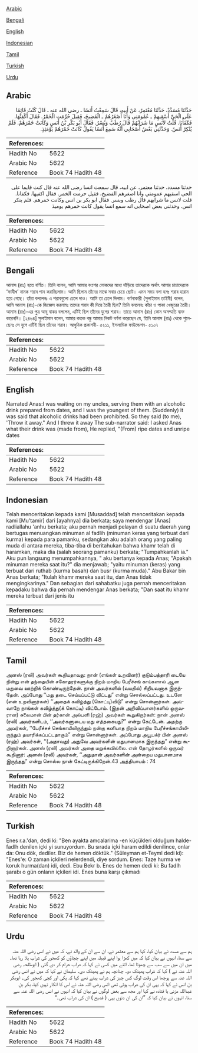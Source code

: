 [Arabic](#arabic)

[Bengali](#bengali)

[English](#english)

[Indonesian](#indonesian)

[Tamil](#tamil)

[Turkish](#turkish)

[Urdu](#urdu)

## Arabic


<div dir="rtl" lang="ar" style={{fontSize:'larger',backgroundColor:'#f8f9fa',padding:20}}>
حَدَّثَنَا مُسَدَّدٌ، حَدَّثَنَا مُعْتَمِرٌ، عَنْ أَبِيهِ، قَالَ سَمِعْتُ أَنَسًا ـ رضى الله عنه ـ قَالَ كُنْتُ قَائِمًا عَلَى الْحَىِّ أَسْقِيهِمْ ـ عُمُومَتِي وَأَنَا أَصْغَرُهُمُ ـ الْفَضِيخَ، فَقِيلَ حُرِّمَتِ الْخَمْرُ‏.‏ فَقَالَ أَكْفِئْهَا‏.‏ فَكَفَأْنَا‏.‏ قُلْتُ لأَنَسٍ مَا شَرَابُهُمْ قَالَ رُطَبٌ وَبُسْرٌ‏.‏ فَقَالَ أَبُو بَكْرِ بْنُ أَنَسٍ وَكَانَتْ خَمْرَهُمْ‏.‏ فَلَمْ يُنْكِرْ أَنَسٌ‏.‏ وَحَدَّثَنِي بَعْضُ أَصْحَابِي أَنَّهُ سَمِعَ أَنَسًا يَقُولُ كَانَتْ خَمْرَهُمْ يَوْمَئِذٍ‏.‏
</div>
<div style={{backgroundColor:'#f8f9fa',padding:20, marginBottom: 10}}><table> <thead> <tr> <th>References:</th> <th></th> </tr> </thead> <tbody><tr><td>Hadith No</td><td>5622</td></tr><tr><td>Arabic No</td><td>5622</td></tr><tr><td>Reference</td><td>Book 74 Hadith 48</td></tr></tbody></table></div>


<div dir="rtl" lang="ar" style={{fontSize:'larger',backgroundColor:'#f8f9fa',padding:20}}>
حدثنا مسدد، حدثنا معتمر، عن ابيه، قال سمعت انسا رضى الله عنه قال كنت قايما على الحى اسقيهم عمومتي وانا اصغرهم الفضيخ، فقيل حرمت الخمر. فقال اكفيها. فكفانا. قلت لانس ما شرابهم قال رطب وبسر. فقال ابو بكر بن انس وكانت خمرهم. فلم ينكر انس. وحدثني بعض اصحابي انه سمع انسا يقول كانت خمرهم يوميذ
</div>
<div style={{backgroundColor:'#f8f9fa',padding:20, marginBottom: 10}}><table> <thead> <tr> <th>References:</th> <th></th> </tr> </thead> <tbody><tr><td>Hadith No</td><td>5622</td></tr><tr><td>Arabic No</td><td>5622</td></tr><tr><td>Reference</td><td>Book 74 Hadith 48</td></tr></tbody></table></div>

## Bengali


<div dir="ltr" lang="bn" style={{fontSize:'larger',backgroundColor:'#f8f9fa',padding:20}}>
আনাস (রাঃ) হতে বর্ণিত। তিনি বলেন, আমি আমার বংশের লোকদের মধ্যে দাঁড়িয়ে তাদেরকে অর্থাৎ আমার চাচাদেরকে ‘ফাযীখ’ নামক শরাব পান করাচ্ছিলাম। আমি ছিলাম তাঁদের মাঝে সবার চেয়ে ছোট। এমন সময় বলা হলঃ শরাব হারাম হয়ে গেছে। তাঁরা বললেনঃ এ শরাবগুলো ঢেলে দাও। আমি তা ঢেলে দিলাম। বর্ণনাকারী (সুলাইমান তাইমী) বলেন, আমি আনাস (রাঃ)-কে জিজ্ঞেস করলামঃ তাদের শরাব কী দিয়ে তৈরী ছিল? তিনি বললেনঃ কাঁচা ও পাকা খেজুরের তৈরী। আনাস (রাঃ)-এর পুত্র আবূ বাকর বললেন, এটিই ছিল তাঁদের যুগের শরাব। তাতে আনাস (রাঃ) কোন অসম্মতি ব্যক্ত করেননি। [২৪৬৪] সুলাইমান বলেন, আমার কতক বন্ধু আমার নিকট বর্ণনা করেছেন যে, তিনি আনাস (রাঃ) থেকে শুনেছেনঃ সে যুগে এটিই ছিল তাঁদের শরাব। আধুনিক প্রকাশনী- ৫২১১, ইসলামিক ফাউন্ডেশন- ৫১০৭
</div>
<div style={{backgroundColor:'#f8f9fa',padding:20, marginBottom: 10}}><table> <thead> <tr> <th>References:</th> <th></th> </tr> </thead> <tbody><tr><td>Hadith No</td><td>5622</td></tr><tr><td>Arabic No</td><td>5622</td></tr><tr><td>Reference</td><td>Book 74 Hadith 48</td></tr></tbody></table></div>

## English


<div dir="ltr" lang="en" style={{fontSize:'larger',backgroundColor:'#f8f9fa',padding:20}}>
Narrated Anas:I was waiting on my uncles, serving them with an alcoholic drink prepared from dates, and I was the youngest of them. (Suddenly) it was said that alcoholic drinks had been prohibited. So they said (to me), 'Throw it away." And I threw it away The sub-narrator said: I asked Anas what their drink was (made from), He replied, "(From) ripe dates and unripe dates
</div>
<div style={{backgroundColor:'#f8f9fa',padding:20, marginBottom: 10}}><table> <thead> <tr> <th>References:</th> <th></th> </tr> </thead> <tbody><tr><td>Hadith No</td><td>5622</td></tr><tr><td>Arabic No</td><td>5622</td></tr><tr><td>Reference</td><td>Book 74 Hadith 48</td></tr></tbody></table></div>

## Indonesian


<div dir="ltr" lang="id" style={{fontSize:'larger',backgroundColor:'#f8f9fa',padding:20}}>
Telah menceritakan kepada kami [Musaddad] telah menceritakan kepada kami [Mu'tamir] dari [ayahnya] dia berkata; saya mendengar [Anas] radliallahu 'anhu berkata; aku pernah menjadi pelayan di suatu daerah yang bertugas menuangkan minuman al fadlih (minuman keras yang terbuat dari kurma) kepada para pamanku, sedangkan aku adalah orang yang paling muda di antara mereka, tiba-tiba di beritahukan bahwa khamr telah di haramkan, maka dia (salah seorang pamanku) berkata; "Tumpahkanlah ia." Aku pun langsung menumpahkannya, " aku bertanya kepada Anas; "Apakah minuman mereka saat itu?" dia menjawab; "yaitu minuman (keras) yang terbuat dari ruthab (kurma basah) dan busr (kurma muda)." Abu Bakar bin Anas berkata; "Itulah khamr mereka saat itu, dan Anas tidak mengingkarinya." Dan sebagian dari sahabatku juga pernah menceritakan kepadaku bahwa dia pernah mendengar Anas berkata; "Dan saat itu khamr mereka terbuat dari jenis itu
</div>
<div style={{backgroundColor:'#f8f9fa',padding:20, marginBottom: 10}}><table> <thead> <tr> <th>References:</th> <th></th> </tr> </thead> <tbody><tr><td>Hadith No</td><td>5622</td></tr><tr><td>Arabic No</td><td>5622</td></tr><tr><td>Reference</td><td>Book 74 Hadith 48</td></tr></tbody></table></div>

## Tamil


<div dir="ltr" lang="ta" style={{fontSize:'larger',backgroundColor:'#f8f9fa',padding:20}}>
அனஸ் (ரலி) அவர்கள் கூறியதாவது: நான் (எங்கள் உறவினர்) குடும்பத்தாரி டையே நின்று என் தந்தையின் சகோதரர்களுக்கு நிறம் மாறிய பேரீச்சங் காய்களால் ஆன மதுவை ஊற்றிக் கொண்டிருந்தேன். நான் அவர்களில் (வயதில்) சிறியவனாக இருந்தேன். அப்போது ‘‘மது தடை செய்யப்பட்டு விட்டது” என்று சொல்லப்பட்டது. உடனே (என் உறவினார்கள்) ‘‘அதைக் கவிழ்த்து (கொட்டி)விடு” என்று சொன்னார்கள். அவ்வாறே நாங்கள் கவிழ்த்து(க் கொட்டி) விட்டோம். (இதன் அறிவிப்பாளர்களில் ஒருவரான) சுலைமான் பின் தர்கான் அல்பளி (ரஹ்) அவர்கள் கூறுகிறார்கள்: நான் அனஸ் (ரலி) அவர்களிடம், ‘‘அவர்களுடைய மது எத்தகையது?” என்று கேட்டேன். அதற்கு அவர்கள், ‘‘பேரீச்சச் செங்காயிலிருந்தும் நன்கு கனியாத நிறம் மாறிய பேரீச்சங்காயிலிருந்தும் தயாரிக்கப்பட்டதாகும்” என்று சொன்னார்கள். அப்போது அபூபக்ர் பின் அனஸ் (ரஹ்) அவர்கள், ‘‘(அதாவது) அதுவே அவர்களின் மதுபானமாக இருந்தது” என்று கூறினார்கள். அனஸ் (ரலி) அவர்கள் அதை மறுக்கவில்லை. என் தோழர்களில் ஒருவர் கூறினார்: அனஸ் (ரலி) அவர்கள், ‘‘அதுதான் அவர்களின் அன்றைய மதுபானமாக இருந்தது” என்று சொல்ல நான் கேட்டிருக்கிறேன்.43 அத்தியாயம் : 74
</div>
<div style={{backgroundColor:'#f8f9fa',padding:20, marginBottom: 10}}><table> <thead> <tr> <th>References:</th> <th></th> </tr> </thead> <tbody><tr><td>Hadith No</td><td>5622</td></tr><tr><td>Arabic No</td><td>5622</td></tr><tr><td>Reference</td><td>Book 74 Hadith 48</td></tr></tbody></table></div>

## Turkish


<div dir="ltr" lang="tr" style={{fontSize:'larger',backgroundColor:'#f8f9fa',padding:20}}>
Enes r.a.'dan, dedi ki: "Ben ayakta amcalarima -en küçükleri olduğum halde- fadlh denilen içki yi sunuyordum. Bu sırada içki haram edildi denilince, onlar da: Onu dök, dediler. Biz de hemen döktük." (Süleyman et-Teyml dedi ki): "Enes'e: O zaman içkileri nelerdendi, diye sordum. Enes: Taze hurma ve koruk hurma(dan) idi, dedi. Ebu Bekr b. Enes de hemen dedi ki: Bu fadlh şarabı o gün onların içkileri idi. Enes buna karşı çıkmadı
</div>
<div style={{backgroundColor:'#f8f9fa',padding:20, marginBottom: 10}}><table> <thead> <tr> <th>References:</th> <th></th> </tr> </thead> <tbody><tr><td>Hadith No</td><td>5622</td></tr><tr><td>Arabic No</td><td>5622</td></tr><tr><td>Reference</td><td>Book 74 Hadith 48</td></tr></tbody></table></div>

## Urdu


<div dir="rtl" lang="ur" style={{fontSize:'larger',backgroundColor:'#f8f9fa',padding:20}}>
ہم سے مسدد نے بیان کیا، کہا ہم سے معتمر نے، ان سے ان کے والد نے، کہ میں نے انس رضی اللہ عنہ سے سنا، انہوں نے بیان کیا کہ میں کھڑا ہوا اپنے قبیلہ میں اپنے چچاؤں کو کھجور کی شراب پلا رہا تھا۔ میں ان میں سے سب سے چھوٹا تھا، اتنے میں کسی نے کہا کہ شراب حرام کر دی گئی ( ابوطلحہ رضی اللہ عنہ نے ) کہا کہ شراب پھینک دو۔ چنانچہ ہم نے پھینک دی۔ سلیمان نے کہا کہ میں نے انس رضی اللہ عنہ سے پوچھا اس وقت لوگ کس چیز کی شراب پیتے تھے کہا کہ پکی اور کچی کھجور کی۔ ابوبکر بن انس نے کہا کہ یہی ان کی شراب ہوتی تھی انس رضی اللہ عنہ نے اس کا انکار نہیں کیا، بکر بن عبداللہ مزنی یا قتادہ نے کہا اور مجھ سے بعض لوگوں نے بیان کیا کہ انہوں نے انس رضی اللہ عنہ سے سنا، انہوں نے بیان کیا کہ ”ان کی ان دنوں یہی ( فضیح ) ان کی شراب تھی۔“
</div>
<div style={{backgroundColor:'#f8f9fa',padding:20, marginBottom: 10}}><table> <thead> <tr> <th>References:</th> <th></th> </tr> </thead> <tbody><tr><td>Hadith No</td><td>5622</td></tr><tr><td>Arabic No</td><td>5622</td></tr><tr><td>Reference</td><td>Book 74 Hadith 48</td></tr></tbody></table></div>